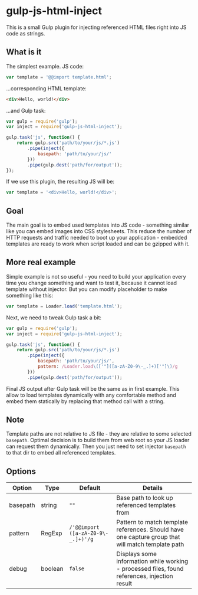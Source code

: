 # gulp-js-html-inject

This is a small Gulp plugin for injecting referenced HTML files right into JS code as strings.

## What is it

The simplest example. JS code:

```js
var template = '@@import template.html';
```

...corresponding HTML template:

```html
<div>Hello, world!</div>
```

...and Gulp task:

```js
var gulp = require('gulp');
var inject = require('gulp-js-html-inject');

gulp.task('js', function() {
    return gulp.src('path/to/your/js/*.js')
        .pipe(inject({
            basepath: 'path/to/your/js/'
        }))
        .pipe(gulp.dest('path/for/output'));
});
```

If we use this plugin, the resulting JS will be:

```js
var template = '<div>Hello, world!</div>';
```

## Goal

The main goal is to embed used templates into JS code - something similar like you can embed images into CSS
stylesheets. This reduce the number of HTTP requests and traffic needed to boot up your application - embedded templates
are ready to work when script loaded and can be gzipped with it.

## More real example

Simple example is not so useful - you need to build your application every time you change something and want to test
it, because it cannot load template without injector. But you can modify placeholder to make something like this:

```js
var template = Loader.load('template.html');
```

Next, we need to tweak Gulp task a bit:

```js
var gulp = require('gulp');
var inject = require('gulp-js-html-inject');

gulp.task('js', function() {
    return gulp.src('path/to/your/js/*.js')
        .pipe(inject({
            basepath: 'path/to/your/js/',
            pattern: /Loader.load\(['"]([a-zA-Z0-9\-_.]+)['"]\)/g
        }))
        .pipe(gulp.dest('path/for/output'));
```

Final JS output after Gulp task will be the same as in first example. This allow to load templates dynamically with any
comfortable method and embed them statically by replacing that method call with a string.

## Note

Template paths are not relative to JS file - they are relative to some selected `basepath`. Optimal decision is to build
them from web root so your JS loader can request them dynamically. Then you just need to set injector `basepath` to that
dir to embed all referenced templates.

## Options

Option | Type | Default | Details
------ | ---- | ------- | -------
basepath | string | `""` | Base path to look up referenced templates from
pattern | RegExp | `/'@@import ([a-zA-Z0-9\-_.]+)'/g` | Pattern to match template references. Should have one capture group that will match template path
debug | boolean | `false` | Displays some information while working - processed files, found references, injection result